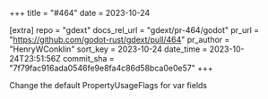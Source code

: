 +++
title = "#464"
date = 2023-10-24

[extra]
repo = "gdext"
docs_rel_url = "gdext/pr-464/godot"
pr_url = "https://github.com/godot-rust/gdext/pull/464"
pr_author = "HenryWConklin"
sort_key = 2023-10-24
date_time = 2023-10-24T23:51:56Z
commit_sha = "7f79fac916ada0546fe9e8fa4c86d58bca0e0e57"
+++

Change the default PropertyUsageFlags for var fields
